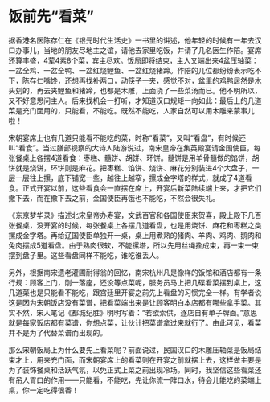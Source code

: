 # 饭前先“看菜”

据香港名医陈存仁在《银元时代生活史》一书里的讲述，他年轻的时候有一年去汉口办事儿，当地的朋友尽地主之谊，请他去家里吃饭，并请了几名医生作陪。宴席还算丰盛，4荤4素8个菜，宾主尽欢。饭局即将结束，主人又端出来4盆压轴菜：一盆全鸡、一盆全鸭、一盆红烧鲤鱼、一盆红烧猪蹄。作陪的几位都纷纷表示吃不下，陈存仁嘴馋，还想再找补两口，动筷子一夹，感觉不对，盆里的鸡鸭居然是木头刻的，再去夹鲤鱼和猪蹄，也都是木雕，上面浇了一些菜汤而已。他不明所以，又不好意思问主人。后来找机会一打听，才知道汉口规矩一向如此：最后上的几道菜是充门面用的，只能看，不能吃。既然不能吃，人家自然可以用木雕来蒙事儿啦！ 

宋朝宴席上也有几道只能看不能吃的菜，时称“看菜”，又叫“看盘”，有时候还叫“看食”。当过膳部视察的大诗人陆游说过，南宋皇帝在集英殿宴请金国使臣，每张餐桌上各摆4道看食：枣糕、髓饼、胡饼、环饼。髓饼是用羊骨髓做的馅饼，胡饼就是烧饼，环饼则是麻花。把枣糕、馅饼、烧饼、麻花分别装进4个大盘子，一层一层往上摞，底下铺宽一些，越往上越窄，摞成金字塔的样式，就成了4道看食。正式开宴以前，这些看食会一直摆在席上，开宴后新菜陆续端上来，才把它们撤下去，而在撤下去之前，金国使臣再饿也不能吃，不然会很失礼。 

《东京梦华录》描述北宋皇帝办寿宴，文武百官和各国使臣来贺喜，殿上殿下几百张餐桌，没开宴的时候，每张餐桌上各摆几道看盘，也是用烧饼、麻花和枣糕之类摞成金字塔。再给辽国使臣单独开一桌，桌上用煮熟的猪肉、羊肉、鸡肉、鹅肉和兔肉摆成5道看盘。由于熟肉很软，不能摞塔，所以先用丝绳拴成束，再一束一束摆到盘子里。这些看盘同样不能吃，谁吃谁丢人。 

另外，根据南宋遗老灌圃耐得翁的回忆，南宋杭州凡是像样的饭馆和酒店都有一条行规：顾客上门，刚一落座，还没等点菜呢，服务员马上把几碟看菜摆到桌上，这几道菜也是只能看不能吃，跟宫廷里开宴之前先上看盘的习惯完全一样。有学者说这是因为宋朝饭店没有菜谱，把看菜端出来是让顾客明白本店都有哪些拿手菜。其实不然，宋人笔记《都城纪胜》明明写着：“若欲索供，逐店自有单子牌面。”意思就是每家饭店都有菜谱，你想点菜，让伙计把菜谱拿过来就行了。由此可见，看菜并不是为了代替菜谱而出现的。 

那么宋朝饭局上为什么要先上看菜呢？前面说过，民国汉口的木雕压轴菜是饭局结束才上，用来充门面，而宋朝宴席上的看菜则在开宴之前就摆上去，这样做主要是为了装饰餐桌和活跃气氛，以免正式上菜之前出现冷场。同时，我坚信这些看菜还有吊人胃口的作用——只能看，不能吃，先让你流一阵口水，待会儿能吃的菜端上桌，你一定吃得很香！